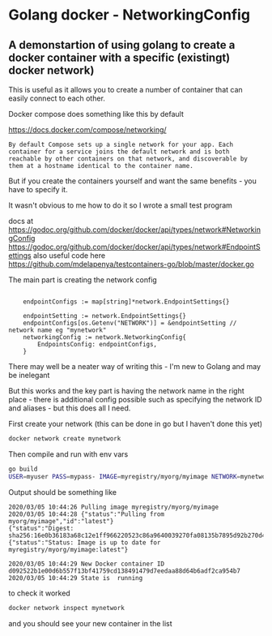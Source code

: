 # Golang docker - NetworkingConfig #

## A demonstartion of using golang to create a docker container with a specific (existingt) docker network) ##

This is useful as it allows you to create a number of container that can easily connect to each other.

Docker compose does something like this by default 

https://docs.docker.com/compose/networking/

    By default Compose sets up a single network for your app. Each container for a service joins the default network and is both reachable by other containers on that network, and discoverable by them at a hostname identical to the container name.

But if you create the containers yourself and want the same benefits - you have to specify it.


It wasn't obvious to me  how to do it so I wrote a small test program



docs at https://godoc.org/github.com/docker/docker/api/types/network#NetworkingConfig
https://godoc.org/github.com/docker/docker/api/types/network#EndpointSettings
also useful code here https://github.com/mdelapenya/testcontainers-go/blob/master/docker.go

The main part is creating the network config 


```golang 

	endpointConfigs := map[string]*network.EndpointSettings{}

	endpointSetting := network.EndpointSettings{}
	endpointConfigs[os.Getenv("NETWORK")] = &endpointSetting // network name eg "mynetwork"
	networkingConfig := network.NetworkingConfig{
		EndpointsConfig: endpointConfigs,
    }
```


There may well be a neater way of writing this - I'm new to Golang and may be inelegant

But this works and the key part is having the network name in the right place - there is additional config possible such as specifying the network ID and aliases - but this does all I need.

First create your network (this can be done in go but I haven't done this yet)

```bash
docker network create mynetwork
```
Then compile and run with env vars

```bash
go build
USER=myuser PASS=mypass- IMAGE=myregistry/myorg/myimage NETWORK=mynetwork NAME=testdocker ./testdockernetwork 
```
Output should be something like 

```
2020/03/05 10:44:26 Pulling image myregistry/myorg/myimage
2020/03/05 10:44:28 {"status":"Pulling from myorg/myimage","id":"latest"}
{"status":"Digest: sha256:16e0b36183a68c12e1ff966220523c86a9640039270fa08135b7895d92b270d4"}
{"status":"Status: Image is up to date for myregistry/myorg/myimage:latest"}

2020/03/05 10:44:29 New Docker container ID  d092522b1e00d6b557f13bf41759cd138491479d7eedaa88d64b6adf2ca954b7
2020/03/05 10:44:29 State is  running
```

to check it worked 
```bash
docker network inspect mynetwork
```

and you should see your new container in the list



